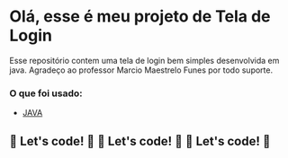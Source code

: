 # Olá, esse é meu projeto de Tela de Login

Esse repositório contem uma tela de login bem simples desenvolvida em java. Agradeço ao professor Marcio Maestrelo Funes por todo suporte.

### O que foi usado:

* [JAVA](https://www.java.com/pt-BR/)

## 🚀 Let's code! 🚀 🚀 Let's code! 🚀 🚀 Let's code! 🚀


